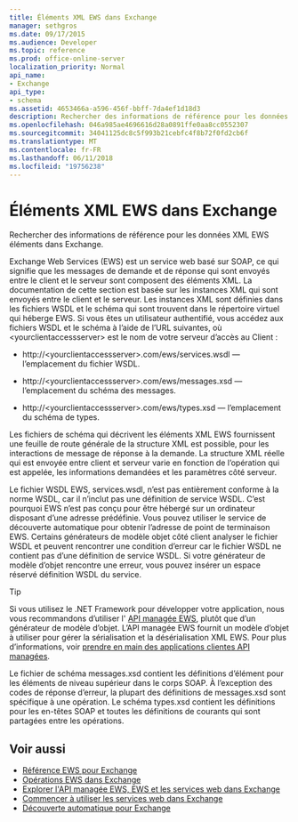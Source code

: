 ```yaml
---
title: Éléments XML EWS dans Exchange
manager: sethgros
ms.date: 09/17/2015
ms.audience: Developer
ms.topic: reference
ms.prod: office-online-server
localization_priority: Normal
api_name:
- Exchange
api_type:
- schema
ms.assetid: 4653466a-a596-456f-bbff-7da4ef1d18d3
description: Rechercher des informations de référence pour les données XML EWS éléments dans Exchange.
ms.openlocfilehash: 046a985ae4696616d28a0891ffe0aa8cc0552307
ms.sourcegitcommit: 34041125dc8c5f993b21cebfc4f8b72f0fd2cb6f
ms.translationtype: MT
ms.contentlocale: fr-FR
ms.lasthandoff: 06/11/2018
ms.locfileid: "19756238"
---
```

# <a name="ews-xml-elements-in-exchange"></a>Éléments XML EWS dans Exchange

Rechercher des informations de référence pour les données XML EWS éléments dans Exchange.
  
Exchange Web Services (EWS) est un service web basé sur SOAP, ce qui signifie que les messages de demande et de réponse qui sont envoyés entre le client et le serveur sont composent des éléments XML. La documentation de cette section est basée sur les instances XML qui sont envoyés entre le client et le serveur. Les instances XML sont définies dans les fichiers WSDL et le schéma qui sont trouvent dans le répertoire virtuel qui héberge EWS. Si vous êtes un utilisateur authentifié, vous accédez aux fichiers WSDL et le schéma à l’aide de l’URL suivantes, où \<yourclientaccessserver\> est le nom de votre serveur d’accès au Client :
  
- http://\<yourclientaccessserver\>.com/ews/services.wsdl — l’emplacement du fichier WSDL.
    
- http://\<yourclientaccessserver\>.com/ews/messages.xsd — l’emplacement du schéma des messages.
    
- http://\<yourclientaccessserver\>.com/ews/types.xsd — l’emplacement du schéma de types.
    
Les fichiers de schéma qui décrivent les éléments XML EWS fournissent une feuille de route générale de la structure XML est possible, pour les interactions de message de réponse à la demande. La structure XML réelle qui est envoyée entre client et serveur varie en fonction de l’opération qui est appelée, les informations demandées et les paramètres côté serveur.
  
Le fichier WSDL EWS, services.wsdl, n’est pas entièrement conforme à la norme WSDL, car il n’inclut pas une définition de service WSDL. C’est pourquoi EWS n’est pas conçu pour être hébergé sur un ordinateur disposant d’une adresse prédéfinie. Vous pouvez utiliser le service de découverte automatique pour obtenir l’adresse de point de terminaison EWS. Certains générateurs de modèle objet côté client analyser le fichier WSDL et peuvent rencontrer une condition d’erreur car le fichier WSDL ne contient pas d’une définition de service WSDL. Si votre générateur de modèle d’objet rencontre une erreur, vous pouvez insérer un espace réservé définition WSDL du service.
  
> [!TIP]
> Si vous utilisez le .NET Framework pour développer votre application, nous vous recommandons d’utiliser l' [API managée EWS](http://aka.ms/ews-managed-api-readme), plutôt que d’un générateur de modèle d’objet. L’API managée EWS fournit un modèle d’objet à utiliser pour gérer la sérialisation et la désérialisation XML EWS. Pour plus d’informations, voir [prendre en main des applications clientes API managées](http://msdn.microsoft.com/library/c2267733-6f4f-49e5-9614-1e4a24c3af1a%28Office.15%29.aspx). 
  
Le fichier de schéma messages.xsd contient les définitions d’élément pour les éléments de niveau supérieur dans le corps SOAP. À l’exception des codes de réponse d’erreur, la plupart des définitions de messages.xsd sont spécifique à une opération. Le schéma types.xsd contient les définitions pour les en-têtes SOAP et toutes les définitions de courants qui sont partagées entre les opérations.
  
## <a name="see-also"></a>Voir aussi

- [Référence EWS pour Exchange](ews-reference-for-exchange.md)
- [Opérations EWS dans Exchange](ews-operations-in-exchange.md)
- [Explorer l'API managée EWS, EWS et les services web dans Exchange](../exchange-web-services/explore-the-ews-managed-api-ews-and-web-services-in-exchange.md)
- [Commencer à utiliser les services web dans Exchange](../exchange-web-services/start-using-web-services-in-exchange.md)
- [Découverte automatique pour Exchange](../exchange-web-services/autodiscover-for-exchange.md)
    

